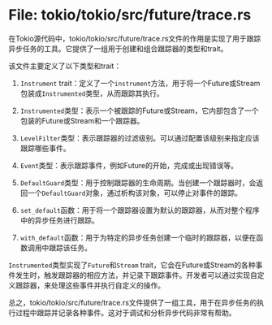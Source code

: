 # File: tokio/tokio/src/future/trace.rs

在Tokio源代码中，tokio/tokio/src/future/trace.rs文件的作用是实现了用于跟踪异步任务的工具。它提供了一组用于创建和组合跟踪器的类型和trait。

该文件主要定义了以下类型和trait：

1. `Instrument` trait：定义了一个`instrument`方法，用于将一个Future或Stream包装成`Instrumented`类型，从而跟踪其执行。

2. `Instrumented`类型：表示一个被跟踪的Future或Stream，它内部包含了一个包装的Future或Stream和一个跟踪器。

3. `LevelFilter`类型：表示跟踪器的过滤级别。可以通过配置该级别来指定应该跟踪哪些事件。

4. `Event`类型：表示跟踪事件，例如Future的开始，完成或出现错误等。

5. `DefaultGuard`类型：用于控制跟踪器的生命周期。当创建一个跟踪器时，会返回一个`DefaultGuard`对象，通过析构该对象，可以停止对事件的跟踪。

6. `set_default`函数：用于将一个跟踪器设置为默认的跟踪器，从而对整个程序中的异步任务进行跟踪。

7. `with_default`函数：用于为特定的异步任务创建一个临时的跟踪器，以便在函数调用中跟踪该任务。

`Instrumented`类型实现了`Future`和`Stream` trait，它会在Future或Stream的各种事件发生时，触发跟踪器的相应方法，并记录下跟踪事件。开发者可以通过实现自定义跟踪器，来处理这些事件并执行自定义的操作。

总之，tokio/tokio/src/future/trace.rs文件提供了一组工具，用于在异步任务的执行过程中跟踪并记录各种事件。这对于调试和分析异步代码非常有帮助。

